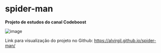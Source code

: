 # spider-man
**Projeto de estudos do canal Codeboost**

![image](https://github.com/alvirgil/spider-man/assets/153670257/baa4e1ed-c55e-40b4-8fc2-5683c5300143)


Link para visualização do projeto no Github: https://alvirgil.github.io/spider-man/
